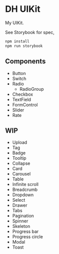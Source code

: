 # DH UIKit

My UIKit.

See Storybook for spec,

```bash
npm install
npm run storybook
```

## Components

- Button
- Switch
- Radio
  - RadioGroup
- Checkbox
- TextField
- FormControl
- Slider
- Rate

## WIP

- Upload
- Tag
- Badge
- Tooltip
- Collapse
- Card
- Carousel
- Table
- Infinite scroll
- Breadcrumb
- Dropdown
- Select
- Drawer
- Tabs
- Pagination
- Spinner
- Skeleton
- Progress bar
- Progress circle
- Modal
- Toast
